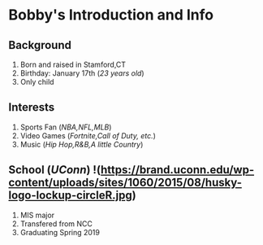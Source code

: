 # Bobby's Introduction and Info
## Background 
1. Born and raised in Stamford,CT
2. Birthday: January 17th (*23 years old*)
3. Only child
## Interests
1. Sports Fan (*NBA,NFL,MLB*)
2. Video Games (*Fortnite,Call of Duty, etc.*)
3. Music (*Hip Hop,R&B,A little Country*)
## School (*UConn*) !(https://brand.uconn.edu/wp-content/uploads/sites/1060/2015/08/husky-logo-lockup-circleR.jpg)
1. MIS major
2. Transfered from NCC
3. Graduating Spring 2019
